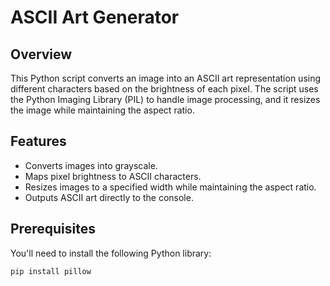 # ASCII Art Generator

## Overview
This Python script converts an image into an ASCII art representation using different characters based on the brightness of each pixel. The script uses the Python Imaging Library (PIL) to handle image processing, and it resizes the image while maintaining the aspect ratio.

## Features
- Converts images into grayscale.
- Maps pixel brightness to ASCII characters.
- Resizes images to a specified width while maintaining the aspect ratio.
- Outputs ASCII art directly to the console.

## Prerequisites

You'll need to install the following Python library:

```bash
pip install pillow
